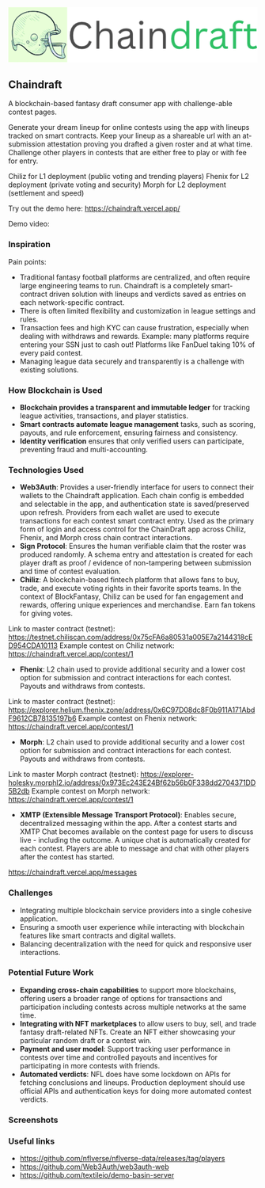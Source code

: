 <p align='center'>
  <img src="https://raw.githubusercontent.com/cbonoz/chaindraft/main/public/logo.png" width=600 />
</p>

Chaindraft
---

A blockchain-based fantasy draft consumer app with challenge-able contest pages.

Generate your dream lineup for online contests using the app with lineups tracked on smart contracts. Keep your lineup as a shareable url with an at-submission attestation proving you drafted a given roster and at what time. Challenge other players in contests that are either free to play or with fee for entry.

Chiliz for L1 deployment (public voting and trending players)
Fhenix for L2 deployment (private voting and security)
Morph for L2 deployment (settlement and speed)

Try out the demo here: https://chaindraft.vercel.app/

Demo video:

### Inspiration

Pain points:

- Traditional fantasy football platforms are centralized, and often require large engineering teams to run. Chaindraft is a completely smart-contract driven solution with lineups and verdicts saved as entries on each network-specific contract.
- There is often limited flexibility and customization in league settings and rules.
- Transaction fees and high KYC can cause frustration, especially when dealing with withdraws and rewards. Example: many platforms require entering your SSN just to cash out! Platforms like FanDuel taking 10% of every paid contest.
- Managing league data securely and transparently is a challenge with existing solutions.

### How Blockchain is Used

- **Blockchain provides a transparent and immutable ledger** for tracking league activities, transactions, and player statistics.
- **Smart contracts automate league management** tasks, such as scoring, payouts, and rule enforcement, ensuring fairness and consistency.
- **Identity verification** ensures that only verified users can participate, preventing fraud and multi-accounting.

### Technologies Used

- **Web3Auth**: Provides a user-friendly interface for users to connect their wallets to the Chaindraft application. Each chain config is embedded and selectable in the app, and authentication state is saved/preserved upon refresh. Providers from each wallet are used to execute transactions for each contest smart contract entry. Used as the primary form of login and access control for the ChainDraft app across Chiliz, Fhenix, and Morph cross chain contract interactions.
- **Sign Protocol**: Ensures the human verifiable claim that the roster was produced randomly. A schema entry and attestation is created for each player draft as proof / evidence of non-tampering between submission and time of contest evaluation.
- **Chiliz**: A blockchain-based fintech platform that allows fans to buy, trade, and execute voting rights in their favorite sports teams. In the context of BlockFantasy, Chiliz can be used for fan engagement and rewards, offering unique experiences and merchandise. Earn fan tokens for giving votes.

Link to master contract (testnet): https://testnet.chiliscan.com/address/0x75cFA6a80531a005E7a2144318cED954CDA10113
Example contest on Chiliz network: https://chaindraft.vercel.app/contest/1


- **Fhenix**: L2 chain used to provide additional security and a lower cost option for submission and contract interactions for each contest. Payouts and withdraws from contests.

Link to master contract (testnet): https://explorer.helium.fhenix.zone/address/0x6C97D08dc8F0b911A171AbdF9612CB78135197b6
Example contest on Fhenix network: https://chaindraft.vercel.app/contest/1

- **Morph**: L2 chain used to provide additional security and a lower cost option for submission and contract interactions for each contest. Payouts and withdraws from contests.

Link to master Morph contract (testnet): https://explorer-holesky.morphl2.io/address/0x973Ec243E24Bf62b56b0F338dd2704371DD5B2db
Example contest on Morph network: https://chaindraft.vercel.app/contest/1

- **XMTP (Extensible Message Transport Protocol)**: Enables secure, decentralized messaging within the app. After a contest starts and XMTP Chat becomes available on the contest page for users to discuss live - including the outcome. A unique chat is automatically created for each contest. Players are able to message and chat with other players after the contest has started.

https://chaindraft.vercel.app/messages

### Challenges

- Integrating multiple blockchain service providers into a single cohesive application.
- Ensuring a smooth user experience while interacting with blockchain features like smart contracts and digital wallets.
- Balancing decentralization with the need for quick and responsive user interactions.

### Potential Future Work

- **Expanding cross-chain capabilities** to support more blockchains, offering users a broader range of options for transactions and participation including contests across multiple networks at the same time.
- **Integrating with NFT marketplaces** to allow users to buy, sell, and trade fantasy draft-related NFTs. Create an NFT either showcasing your particular random draft or a contest win.
- **Payment and user model**: Support tracking user performance in contests over time and controlled payouts and incentives for participating in more contests with friends.
- **Automated verdicts**: NFL does have some lockdown on APIs for fetching conclusions and lineups. Production deployment should use official APIs and authentication keys for doing more automated contest verdicts.

### Screenshots



### Useful links
* https://github.com/nflverse/nflverse-data/releases/tag/players
* https://github.com/Web3Auth/web3auth-web
* https://github.com/textileio/demo-basin-server
